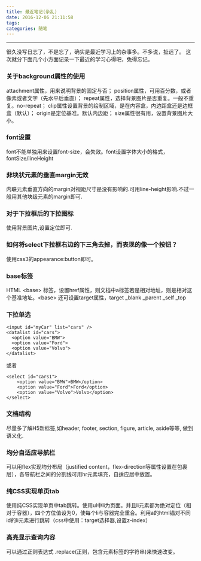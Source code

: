 ```yaml
---
title: 最近笔记(杂乱)
date: 2016-12-06 21:11:58
tags:
categories: 随笔
---
```


---
很久没写日志了，不是忘了，确实是最近学习上的杂事多。不多说，扯远了。
这次就分下面几个小方面记录一下最近的学习心得吧，免得忘记。

### 关于background属性的使用
attachment属性，用来说明背景的固定与否；
position属性，可用百分数，或者像素或者文字（先水平后垂直）；
repeat属性，选择背景图片是否重复。一般不重复。no-repeat；
clip属性设置背景的绘制区域，是在内容盒，内边距盒还是边框盒（默认）；
origin是定位基准。默认内边距；
size属性很有用，设置背景图片大小。
<!--more-->
### font设置
font不能单独用来设置font-size，会失效。font设置字体大小的格式， fontSize/lineHeight

### 非块状元素的垂直margin无效
内联元素垂直方向的margin对视距尺寸是没有影响的.可用line-height影响.不过一般用其他块级元素的margin即可.



###  对于下拉框后的下拉图标
使用背景图片,设置定位即可.

### 如何将select下拉框右边的下三角去掉，而表现的像一个按钮？
使用css3的appearance:button即可。

### base标签
HTML &lt;base&gt; 标签，设置href属性，则文档中a标签若是相对地址，则是相对这个基准地址。&lt;base&gt; 还可设置target属性，target	
_blank
_parent
_self
_top

### 下拉单选
```
<input id="myCar" list="cars" />
<datalist id="cars">
  <option value="BMW">
  <option value="Ford">
  <option value="Volvo">
</datalist>
```
或者
```
<select id="cars1">
	<option value="BMW">BMW</option>
	<option value="Ford">Ford</option>
	<option value="Volvo">Volvo</option>
</select>
```

### 文档结构
尽量多了解H5新标签,如header, footer, section, figure, article, aside等等, 做到语义化.

### 均分自适应导航栏
可以用flex实现均分布局（justified content，flex-direction等属性设置在包裹层），各导航栏之间的分割线可用hr元素填充，自适应居中放置。

### 纯CSS实现单页tab
使用纯CSS实现单页中tab跳转。使用ul中li为页面。并且li元素都为绝对定位（相对于容器），四个方位值设为0，使每个li与容器完全重合。利用a的html锚对不同id的li元素进行跳转（css中使用：target选择器,设置z-index）

### 高亮显示查询内容
可以通过正则表达式  .replace(正则，包含元素标签的字符串)来快速改变。



